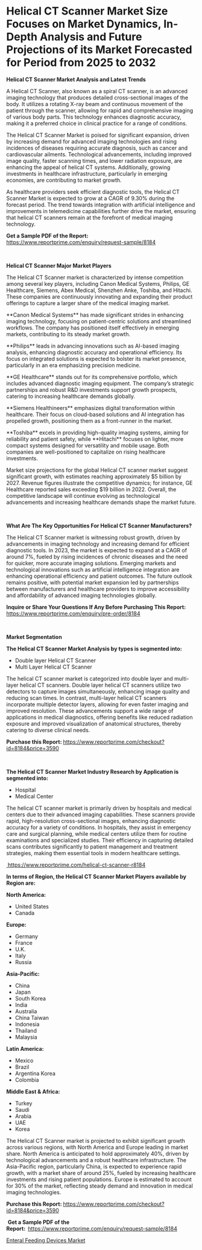 <p><h1>Helical CT Scanner Market Size Focuses on Market Dynamics, In-Depth Analysis and Future Projections of its Market Forecasted for Period from 2025 to 2032</h1></p><p><strong>Helical CT Scanner Market Analysis and Latest Trends</strong></p>
<p><p>A Helical CT Scanner, also known as a spiral CT scanner, is an advanced imaging technology that produces detailed cross-sectional images of the body. It utilizes a rotating X-ray beam and continuous movement of the patient through the scanner, allowing for rapid and comprehensive imaging of various body parts. This technology enhances diagnostic accuracy, making it a preferred choice in clinical practice for a range of conditions.</p><p>The Helical CT Scanner Market is poised for significant expansion, driven by increasing demand for advanced imaging technologies and rising incidences of diseases requiring accurate diagnosis, such as cancer and cardiovascular ailments. Technological advancements, including improved image quality, faster scanning times, and lower radiation exposure, are enhancing the appeal of helical CT systems. Additionally, growing investments in healthcare infrastructure, particularly in emerging economies, are contributing to market growth. </p><p>As healthcare providers seek efficient diagnostic tools, the Helical CT Scanner Market is expected to grow at a CAGR of 9.30% during the forecast period. The trend towards integration with artificial intelligence and improvements in telemedicine capabilities further drive the market, ensuring that helical CT scanners remain at the forefront of medical imaging technology.</p></p>
<p><strong>Get a Sample PDF of the Report:&nbsp;</strong> <a href="https://www.reportprime.com/enquiry/request-sample/8184?utm_campaign=3582&utm_medium=2&utm_source=Github&utm_content=ia&utm_term=19032025&utm_id=helical-ct-scanner">https://www.reportprime.com/enquiry/request-sample/8184</a></p>
<p>&nbsp;</p>
<p><strong>Helical CT Scanner Major Market Players</strong></p>
<p><p>The Helical CT Scanner market is characterized by intense competition among several key players, including Canon Medical Systems, Philips, GE Healthcare, Siemens, Abex Medical, Shenzhen Anke, Toshiba, and Hitachi. These companies are continuously innovating and expanding their product offerings to capture a larger share of the medical imaging market.</p><p>**Canon Medical Systems** has made significant strides in enhancing imaging technology, focusing on patient-centric solutions and streamlined workflows. The company has positioned itself effectively in emerging markets, contributing to its steady market growth.</p><p>**Philips** leads in advancing innovations such as AI-based imaging analysis, enhancing diagnostic accuracy and operational efficiency. Its focus on integrated solutions is expected to bolster its market presence, particularly in an era emphasizing precision medicine.</p><p>**GE Healthcare** stands out for its comprehensive portfolio, which includes advanced diagnostic imaging equipment. The company’s strategic partnerships and robust R&D investments support growth prospects, catering to increasing healthcare demands globally.</p><p>**Siemens Healthineers** emphasizes digital transformation within healthcare. Their focus on cloud-based solutions and AI integration has propelled growth, positioning them as a front-runner in the market.</p><p>**Toshiba** excels in providing high-quality imaging systems, aiming for reliability and patient safety, while **Hitachi** focuses on lighter, more compact systems designed for versatility and mobile usage. Both companies are well-positioned to capitalize on rising healthcare investments.</p><p>Market size projections for the global Helical CT scanner market suggest significant growth, with estimates reaching approximately $5 billion by 2027. Revenue figures illustrate the competitive dynamics; for instance, GE Healthcare reported sales exceeding $19 billion in 2022. Overall, the competitive landscape will continue evolving as technological advancements and increasing healthcare demands shape the market future.</p></p>
<p>&nbsp;</p>
<p><strong>What Are The Key Opportunities For Helical CT Scanner Manufacturers?</strong></p>
<p><p>The Helical CT Scanner market is witnessing robust growth, driven by advancements in imaging technology and increasing demand for efficient diagnostic tools. In 2023, the market is expected to expand at a CAGR of around 7%, fueled by rising incidences of chronic diseases and the need for quicker, more accurate imaging solutions. Emerging markets and technological innovations such as artificial intelligence integration are enhancing operational efficiency and patient outcomes. The future outlook remains positive, with potential market expansion led by partnerships between manufacturers and healthcare providers to improve accessibility and affordability of advanced imaging technologies globally.</p></p>
<p><strong>Inquire or Share Your Questions If Any Before Purchasing This Report:</strong> <a href="https://www.reportprime.com/enquiry/pre-order/8184?utm_campaign=3582&utm_medium=2&utm_source=Github&utm_content=ia&utm_term=19032025&utm_id=helical-ct-scanner">https://www.reportprime.com/enquiry/pre-order/8184</a></p>
<p>&nbsp;</p>
<p><strong>Market Segmentation</strong></p>
<p><strong>The Helical CT Scanner Market Analysis by types is segmented into:</strong></p>
<p><ul><li>Double layer Helical CT Scanner</li><li>Multi Layer Helical CT Scanner</li></ul></p>
<p><p>The helical CT scanner market is categorized into double layer and multi-layer helical CT scanners. Double layer helical CT scanners utilize two detectors to capture images simultaneously, enhancing image quality and reducing scan times. In contrast, multi-layer helical CT scanners incorporate multiple detector layers, allowing for even faster imaging and improved resolution. These advancements support a wide range of applications in medical diagnostics, offering benefits like reduced radiation exposure and improved visualization of anatomical structures, thereby catering to diverse clinical needs.</p></p>
<p><strong>Purchase this Report:&nbsp;</strong><a href="https://www.reportprime.com/checkout?id=8184&price=3590&utm_campaign=3582&utm_medium=2&utm_source=Github&utm_content=ia&utm_term=19032025&utm_id=helical-ct-scanner">https://www.reportprime.com/checkout?id=8184&price=3590</a></p>
<p>&nbsp;</p>
<p><strong>The Helical CT Scanner Market Industry Research by Application is segmented into:</strong></p>
<p><ul><li>Hospital</li><li>Medical Center</li></ul></p>
<p><p>The helical CT scanner market is primarily driven by hospitals and medical centers due to their advanced imaging capabilities. These scanners provide rapid, high-resolution cross-sectional images, enhancing diagnostic accuracy for a variety of conditions. In hospitals, they assist in emergency care and surgical planning, while medical centers utilize them for routine examinations and specialized studies. Their efficiency in capturing detailed scans contributes significantly to patient management and treatment strategies, making them essential tools in modern healthcare settings.</p></p>
<p><a href="https://www.reportprime.com/helical-ct-scanner-r8184?utm_campaign=3582&utm_medium=2&utm_source=Github&utm_content=ia&utm_term=19032025&utm_id=helical-ct-scanner">&nbsp;https://www.reportprime.com/helical-ct-scanner-r8184</a></p>
<p><strong>In terms of Region, the Helical CT Scanner Market Players available by Region are:</strong></p>
<p>
    <p> <strong> North America: </strong>
        <ul>
            <li>United States</li>
            <li>Canada</li>
        </ul>
        </p> 
    <p> <strong> Europe: </strong>
        <ul>
            <li>Germany</li>
            <li>France</li>
            <li>U.K.</li>
            <li>Italy</li>
            <li>Russia</li>
        </ul>
        </p> 
    <p> <strong> Asia-Pacific: </strong>
        <ul>
            <li>China</li>
            <li>Japan</li>
            <li>South Korea</li>
            <li>India</li>
            <li>Australia</li>
            <li>China Taiwan</li>
            <li>Indonesia</li>
            <li>Thailand</li>
            <li>Malaysia</li>
        </ul>
        </p> 
    <p> <strong> Latin America: </strong>
        <ul>
            <li>Mexico</li>
            <li>Brazil</li>
            <li>Argentina Korea</li>
            <li>Colombia</li>
        </ul>
        </p> 
    <p> <strong> Middle East & Africa: </strong>
        <ul>
            <li>Turkey</li>
            <li>Saudi</li>
            <li>Arabia</li>
            <li>UAE</li>
            <li>Korea</li>
        </ul>
    </p>
    </p>
<p><p>The Helical CT Scanner market is projected to exhibit significant growth across various regions, with North America and Europe leading in market share. North America is anticipated to hold approximately 40%, driven by technological advancements and a robust healthcare infrastructure. The Asia-Pacific region, particularly China, is expected to experience rapid growth, with a market share of around 25%, fueled by increasing healthcare investments and rising patient populations. Europe is estimated to account for 30% of the market, reflecting steady demand and innovation in medical imaging technologies.</p></p>
<p><strong>Purchase this Report: </strong><a href="https://www.reportprime.com/checkout?id=8184&price=3590&utm_campaign=3582&utm_medium=2&utm_source=Github&utm_content=ia&utm_term=19032025&utm_id=helical-ct-scanner">https://www.reportprime.com/checkout?id=8184&price=3590</a></p>
<p>&nbsp;<strong>Get a Sample PDF of the Report:&nbsp;&nbsp;</strong><a href="https://www.reportprime.com/enquiry/request-sample/8184?utm_campaign=3582&utm_medium=2&utm_source=Github&utm_content=ia&utm_term=19032025&utm_id=helical-ct-scanner">https://www.reportprime.com/enquiry/request-sample/8184</a></p>
<p><strong></strong></p>
<p><p><a href="https://github.com/baheraennika/Market-Research-Report-List-1/blob/main/enteral-feeding-devices-market.md?utm_campaign=3582&utm_medium=2&utm_source=Github&utm_content=ia&utm_term=19032025&utm_id=helical-ct-scanner">Enteral Feeding Devices Market</a></p></p>
